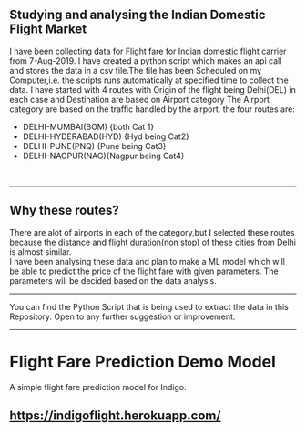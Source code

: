 ## Studying and analysing the Indian Domestic Flight Market
I have been collecting data for Flight fare for Indian domestic flight carrier from 7-Aug-2019.
I have created a python script which makes an api call and stores the data in a csv file.The file has been Scheduled on my Computer,i.e. the scripts runs automatically at specified time to collect the data.
I have started with 4 routes with Origin of the flight being Delhi(DEL) in each case and Destination are based on Airport category
The Airport category are based on the traffic handled by the airport.
the four routes are:
<ul>
  <li>DELHI-MUMBAI(BOM) {both Cat 1}
  <li>DELHI-HYDERABAD(HYD) {Hyd being Cat2}
  <li>DELHI-PUNE(PNQ) {Pune being Cat3}
  <li>DELHI-NAGPUR(NAG){Nagpur being Cat4}
</ul>
<br><hr>

## Why these routes?
There are alot of airports in each of the category,but I selected these routes because the distance and flight duration(non stop) of these cities from Delhi is almost similar.
<br>
I have been analysing these data and plan to make a ML model which will be able to predict the price of the flight fare with given parameters.
The parameters will be decided based on the data analysis.
<hr>
You can find the Python Script that is being used to extract the data in this Repository.
Open to any further suggestion or improvement.

<hr>

# Flight Fare Prediction Demo Model
A simple flight fare prediction model for Indigo.

## https://indigoflight.herokuapp.com/
